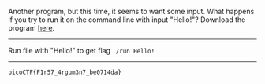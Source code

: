 Another program, but this time, it seems to want some input. What happens if you try to run it on the command line with input "Hello!"?
Download the program [here](https://artifacts.picoctf.net/c/351/run).

---

Run file with "Hello!" to get flag
```./run Hello!```

---

```picoCTF{F1r57_4rgum3n7_be0714da}```
